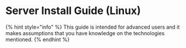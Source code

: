 # Server Install Guide (Linux)

{% hint style="info" %}
This guide is intended for advanced users and it makes assumptions that you have knowledge on the technologies mentioned.
{% endhint %}
